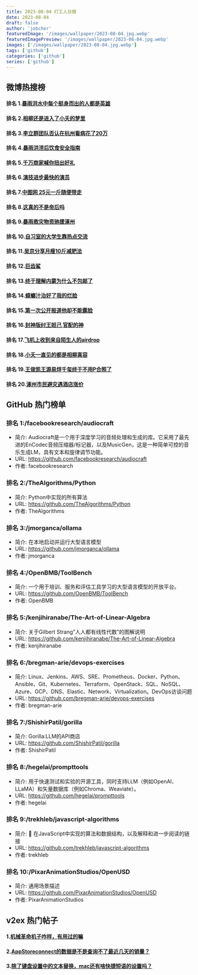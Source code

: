 ```yaml
---
title: 2023-08-04 打工人日报
date: 2023-08-04
draft: false
author: 'jobcher'
featuredImage: '/images/wallpaper/2023-08-04.jpg.webp'
featuredImagePreview: '/images/wallpaper/2023-08-04.jpg.webp'
images: ['/images/wallpaper/2023-08-04.jpg.webp']
tags: ['github']
categories: ['github']
series: ['github']
---
```


## 微博热搜榜

#### 排名 1.[暴雨洪水中每个挺身而出的人都是英雄](https://s.weibo.com/weibo?q=暴雨洪水中每个挺身而出的人都是英雄)
#### 排名 2.[相柳还是进入了小夭的梦里](https://s.weibo.com/weibo?q=相柳还是进入了小夭的梦里)
#### 排名 3.[李立群团队否认在杭州看病花了20万](https://s.weibo.com/weibo?q=李立群团队否认在杭州看病花了20万)
#### 排名 4.[暴雨洪涝后饮食安全指南](https://s.weibo.com/weibo?q=暴雨洪涝后饮食安全指南)
#### 排名 5.[千万商家喊你扭出好礼](https://s.weibo.com/weibo?q=千万商家喊你扭出好礼)
#### 排名 6.[演技进步最快的演员](https://s.weibo.com/weibo?q=演技进步最快的演员)
#### 排名 7.[中图网 25元一斤随便带走](https://s.weibo.com/weibo?q=中图网25元一斤随便带走)
#### 排名 8.[这真的不是帝后吗](https://s.weibo.com/weibo?q=这真的不是帝后吗)
#### 排名 9.[暴雨救灾物资驰援涿州](https://s.weibo.com/weibo?q=暴雨救灾物资驰援涿州)
#### 排名 10.[自习室的大学生靠热点交流](https://s.weibo.com/weibo?q=自习室的大学生靠热点交流)
#### 排名 11.[吴京分享月瘦10斤减肥法](https://s.weibo.com/weibo?q=吴京分享月瘦10斤减肥法)
#### 排名 12.[巨齿鲨](https://s.weibo.com/weibo?q=巨齿鲨)
#### 排名 13.[终于理解内蒙为什么不包邮了](https://s.weibo.com/weibo?q=终于理解内蒙为什么不包邮了)
#### 排名 14.[蟑螂汁治好了我的烂脸](https://s.weibo.com/weibo?q=蟑螂汁治好了我的烂脸)
#### 排名 15.[第一次公开报道他却不能露脸](https://s.weibo.com/weibo?q=第一次公开报道他却不能露脸)
#### 排名 16.[封神版纣王妲己 官配的神](https://s.weibo.com/weibo?q=封神版纣王妲己官配的神)
#### 排名 17.[飞机上收到来自陌生人的airdrop](https://s.weibo.com/weibo?q=飞机上收到来自陌生人的airdrop)
#### 排名 18.[小夭一直见的都是相柳真容](https://s.weibo.com/weibo?q=小夭一直见的都是相柳真容)
#### 排名 19.[王俊凯王源易烊千玺终于不用P合照了](https://s.weibo.com/weibo?q=王俊凯王源易烊千玺终于不用P合照了)
#### 排名 20.[涿州市民避灾遇酒店涨价](https://s.weibo.com/weibo?q=涿州市民避灾遇酒店涨价)
## GitHub 热门榜单

### 排名 1:/facebookresearch/audiocraft
- 简介: Audiocraft是一个用于深度学习的音频处理和生成的库。它采用了最先进的EnCodec音频压缩器/标记器，以及MusicGen，这是一种简单可控的音乐生成LM，具有文本和旋律调节功能。
- URL: https://github.com/facebookresearch/audiocraft
- 作者: facebookresearch 

### 排名 2:/TheAlgorithms/Python
- 简介: Python中实现的所有算法
- URL: https://github.com/TheAlgorithms/Python
- 作者: TheAlgorithms 

### 排名 3:/jmorganca/ollama
- 简介: 在本地启动并运行大型语言模型
- URL: https://github.com/jmorganca/ollama
- 作者: jmorganca 

### 排名 4:/OpenBMB/ToolBench
- 简介: 一个用于培训、服务和评估工具学习的大型语言模型的开放平台。
- URL: https://github.com/OpenBMB/ToolBench
- 作者: OpenBMB 

### 排名 5:/kenjihiranabe/The-Art-of-Linear-Algebra
- 简介: 关于Gilbert Strang“人人都有线性代数”的图解说明
- URL: https://github.com/kenjihiranabe/The-Art-of-Linear-Algebra
- 作者: kenjihiranabe 

### 排名 6:/bregman-arie/devops-exercises
- 简介: Linux、Jenkins、AWS、SRE、Prometheus、Docker、Python、Ansible、Git、Kubernetes、Terraform、OpenStack、SQL、NoSQL、Azure、GCP、DNS、Elastic、Network、Virtualization。DevOps访谈问题
- URL: https://github.com/bregman-arie/devops-exercises
- 作者: bregman-arie 

### 排名 7:/ShishirPatil/gorilla
- 简介: Gorilla:LLM的API商店
- URL: https://github.com/ShishirPatil/gorilla
- 作者: ShishirPatil 

### 排名 8:/hegelai/prompttools
- 简介: 用于快速测试和实验的开源工具，同时支持LLM（例如OpenAI、LLaMA）和矢量数据库（例如Chroma、Weaviate）。
- URL: https://github.com/hegelai/prompttools
- 作者: hegelai 

### 排名 9:/trekhleb/javascript-algorithms
- 简介: 📝 在JavaScript中实现的算法和数据结构，以及解释和进一步阅读的链接
- URL: https://github.com/trekhleb/javascript-algorithms
- 作者: trekhleb 

### 排名 10:/PixarAnimationStudios/OpenUSD
- 简介: 通用场景描述
- URL: https://github.com/PixarAnimationStudios/OpenUSD
- 作者: PixarAnimationStudios 

## v2ex 热门帖子

#### 1.[机械革命机子咋样，有用过的嘛](https://www.v2ex.com/t/962263#reply0)
#### 2.[AppStoreconnect的数据是不是查询不了最近几天的销量？](https://www.v2ex.com/t/962264#reply0)
#### 3.[除了键盘设置中的文本替换，mac还有啥快捷短语的设置吗？](https://www.v2ex.com/t/962265#reply0)
